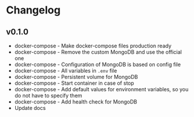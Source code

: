 # Changelog

## v0.1.0

* docker-compose - Make docker-compose files production ready
* docker-compose - Remove the custom MongoDB and use the official one
* docker-compose - Configuration of MongoDB is based on config file
* docker-compose - All variables in `.env` file
* docker-compose - Persistent volume for MongoDB
* docker-compose - Start container in case of stop
* docker-compose - Add default values for environment variables, so you do not have to specify them
* docker-compose - Add health check for MongoDB
* Update docs

